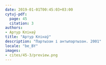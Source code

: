 ```yaml
---
date: 2019-01-01T00:45:03+03:00
cytuj-pdf:
  page: 45
  citation: 3
authors:
- Артур Клінаў
title: "Артур Клінаў"
description: "Партызан і антыпартызан. 2001"
locale: "be_BY"
images:
- cites/45-3/preview.png
---
```

